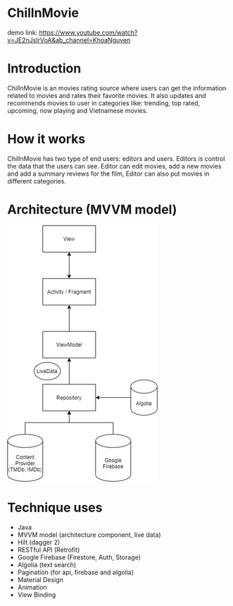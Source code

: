 # ChillnMovie
demo link: https://www.youtube.com/watch?v=JE2nJsIrVoA&ab_channel=KhoaNguyen
# Introduction
ChillnMovie is an movies rating source where users can get the information related to movies and rates their favorite movies. It also updates and recommends movies 
to user in categories like: trending, top rated, upcoming, now playing and Vietnamese movies.
# How it works
ChillnMovie has two type of end users: editors and users. Editors is control the data that the users can see. Editor can edit movies, add a new movies and add a summary
reviews for the film, Editor can also put movies in different categories.
# Architecture (MVVM model)
![](Preview/architecture.png)
# Technique uses
* Java
* MVVM model (architecture component, live data)
* Hilt (dagger 2)
* RESTful API (Retrofit)
* Google Firebase (Firestore, Auth, Storage)
* Algolia (text search)
* Pagination (for api, firebase and algolia)
* Material Design
* Animation
* View Binding
